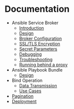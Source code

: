 # Documentation

* Ansible Service Broker
  * [Introduction](introduction.md)
  * [Design](design.md)
  * [Broker Configuration](config.md)
  * [SSL/TLS Encryption](ssl_tls.md)
  * [Secret Parameters](secrets.md)
  * [Debugging](debugging.md)
  * [Troubleshooting](troubleshooting.md)
  * [Running behind a proxy](proxy.md)
* Ansible Playbook Bundle
  * [Design](https://github.com/fusor/ansible-playbook-bundle/blob/master/docs/design.md)
* Bind Operation
  * [Data Transmission](bind-data-transmission.md)
  * [Use Cases](usecases.md)
* [Pagination](pagination.md)
* [Deployment](deployment.md)
